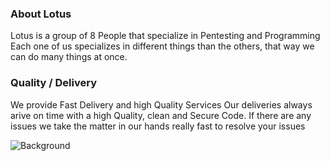 ### About Lotus
Lotus is a group of 8 People that specialize in Pentesting and Programming
Each one of us specializes in different things than the others, that way we can do many things at once.
### Quality / Delivery
We provide Fast Delivery and high Quality Services
Our deliveries always arive on time with a high Quality, clean and Secure Code. If there are any issues we take the matter in our hands really fast to resolve your issues

![Background](https://user-images.githubusercontent.com/123122904/218341027-96923cf3-9f99-497a-98a5-168ab98a0e6b.png)
